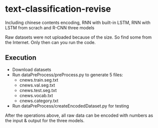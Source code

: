 # text-classification-revise
Including chinese contents encoding, RNN with built-in LSTM, RNN with LSTM from scrach and R-CNN three models 

Raw datasets were not uploaded because of the size. So find some from the Internet. Only then can you run the code.

## Execution
* Download datasets
* Run dataPreProcess/preProcess.py to generate 5 files:
  * cnews.train.seg.txt
  * cnews.val.seg.txt
  * cnews.test.seg.txt
  * cnews.vocab.txt
  * cnews.category.txt
* Run dataPreProcess/createEncodedDataset.py for testing 

After the operations above, all raw data can be encoded with numbers as the input & output for the three models.
